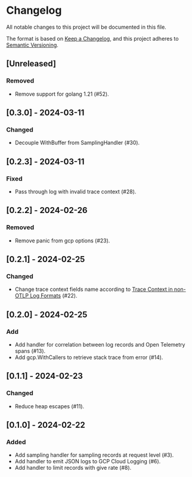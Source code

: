 # Changelog

All notable changes to this project will be documented in this file.

The format is based on [Keep a Changelog](https://keepachangelog.com/en/1.0.0/), and this project adheres
to [Semantic Versioning](https://semver.org/spec/v2.0.0.html).

## [Unreleased]

### Removed

- Remove support for golang 1.21 (#52).

## [0.3.0] - 2024-03-11

### Changed

- Decouple WithBuffer from SamplingHandler (#30).

## [0.2.3] - 2024-03-11

### Fixed

- Pass through log with invalid trace context (#28).

## [0.2.2] - 2024-02-26

### Removed

- Remove panic from gcp options (#23).

## [0.2.1] - 2024-02-25

### Changed

- Change trace context fields name according to
[Trace Context in non-OTLP Log Formats](https://opentelemetry.io/docs/specs/otel/compatibility/logging_trace_context/) (#22).

## [0.2.0] - 2024-02-25

### Add

- Add handler for correlation between log records and Open Telemetry spans (#13).
- Add gcp.WithCallers to retrieve stack trace from error (#14).

## [0.1.1] - 2024-02-23

### Changed

- Reduce heap escapes (#11).

## [0.1.0] - 2024-02-22

### Added

- Add sampling handler for sampling records at request level (#3).
- Add handler to emit JSON logs to GCP Cloud Logging (#6).
- Add handler to limit records with give rate (#8).
